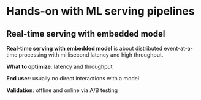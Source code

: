 # Hands-on with ML serving pipelines

## Real-time serving with embedded model

**Real-time serving with embedded model** is about distributed event-at-a-time processing with millisecond latency and high throughput.

**What to optimize**: latency and throughput

**End user**: usually no direct interactions with a model

**Validation**: offline and online via A/B testing
